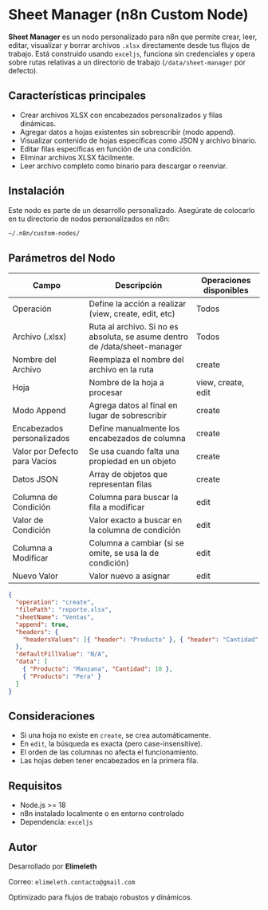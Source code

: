 
# Sheet Manager (n8n Custom Node)

**Sheet Manager** es un nodo personalizado para n8n que permite crear, leer, editar, visualizar y borrar archivos `.xlsx` directamente desde tus flujos de trabajo. Está construido usando `exceljs`, funciona sin credenciales y opera sobre rutas relativas a un directorio de trabajo (`/data/sheet-manager` por defecto).

## Características principales

* Crear archivos XLSX con encabezados personalizados y filas dinámicas.
* Agregar datos a hojas existentes sin sobrescribir (modo append).
* Visualizar contenido de hojas específicas como JSON y archivo binario.
* Editar filas específicas en función de una condición.
* Eliminar archivos XLSX fácilmente.
* Leer archivo completo como binario para descargar o reenviar.

## Instalación

Este nodo es parte de un desarrollo personalizado. Asegúrate de colocarlo en tu directorio de nodos personalizados en n8n:

```bash
~/.n8n/custom-nodes/
```

## Parámetros del Nodo

| Campo                          | Descripción                                                               | Operaciones disponibles |
| ------------------------------ | -------------------------------------------------------------------------- | ----------------------- |
| Operación                     | Define la acción a realizar (view, create, edit, etc)                     | Todos                   |
| Archivo (.xlsx)                | Ruta al archivo. Si no es absoluta, se asume dentro de /data/sheet-manager | Todos                   |
| Nombre del Archivo             | Reemplaza el nombre del archivo en la ruta                                 | create                  |
| Hoja                           | Nombre de la hoja a procesar                                               | view, create, edit      |
| Modo Append                    | Agrega datos al final en lugar de sobrescribir                             | create                  |
| Encabezados personalizados     | Define manualmente los encabezados de columna                              | create                  |
| Valor por Defecto para Vacíos | Se usa cuando falta una propiedad en un objeto                             | create                  |
| Datos JSON                     | Array de objetos que representan filas                                     | create                  |
| Columna de Condición          | Columna para buscar la fila a modificar                                    | edit                    |
| Valor de Condición            | Valor exacto a buscar en la columna de condición                          | edit                    |
| Columna a Modificar            | Columna a cambiar (si se omite, se usa la de condición)                   | edit                    |
| Nuevo Valor                    | Valor nuevo a asignar                                                      | edit                    |

```json
{
  "operation": "create",
  "filePath": "reporte.xlsx",
  "sheetName": "Ventas",
  "append": true,
  "headers": {
    "headersValues": [{ "header": "Producto" }, { "header": "Cantidad" }]
  },
  "defaultFillValue": "N/A",
  "data": [
    { "Producto": "Manzana", "Cantidad": 10 },
    { "Producto": "Pera" }
  ]
}

```


## Consideraciones

* Si una hoja no existe en `create`, se crea automáticamente.
* En `edit`, la búsqueda es exacta (pero case-insensitive).
* El orden de las columnas no afecta el funcionamiento.
* Las hojas deben tener encabezados en la primera fila.

## Requisitos

* Node.js >= 18
* n8n instalado localmente o en entorno controlado
* Dependencia: `exceljs`

## Autor

Desarrollado por **Elimeleth**

Correo: `elimeleth.contacto@gmail.com`

Optimizado para flujos de trabajo robustos y dinámicos.
